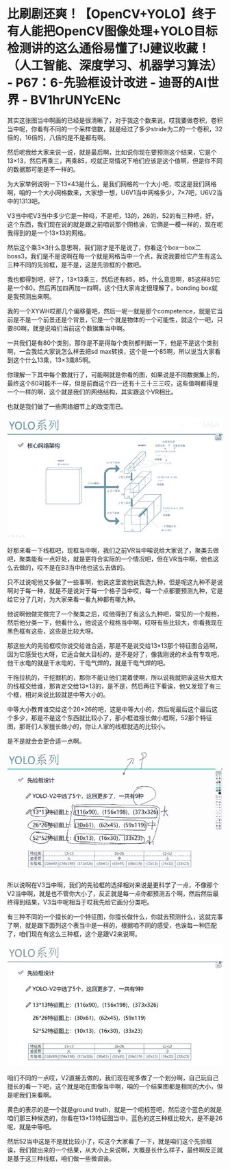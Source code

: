 # 比刷剧还爽！【OpenCV+YOLO】终于有人能把OpenCV图像处理+YOLO目标检测讲的这么通俗易懂了!J建议收藏！（人工智能、深度学习、机器学习算法） - P67：6-先验框设计改进 - 迪哥的AI世界 - BV1hrUNYcENc

其实这张图当中啊画的已经是很清晰了，对于我这个数来说，哎我要做卷积，卷积当中呢，你看有不同的一个采样倍数，就是经过了多少stride为二的一个卷积，32倍的，16倍的，八倍的是不是都有啊。

然后呢我给大家来说一说，就是最后啊，比如说你现在要预测这个结果，它是个13×13，然后再乘三，再乘85，哎就正常情况下咱们应该是这个值啊，但是你不同的数据那可能是不一样的。

为大家举例说明一下13×43是什么，是我们网格的一个大小吧，哎这是我们网格啊，咱的一个大小网格数来，大家想一想，U6V1当中网格多少，7×7吧，U6V2当中的1313吧。

V3当中呢V3当中多少它是一种吗，不是吧，13的，26的，52的有三种吧，好，这个东西，我们现在说的就是跟之前咱说那个网格诶，它俩是一模一样的，现在呢我得到的是一个13×13的网格。

然后这个乘3×3什么意思啊，我们刚才是不是说了，你看这个box一box二boss3，我们是不是说啊在每一个就是网格当中一个点，我说我要给它产生有这么三种不同的先验框，是不是，这是先验框的个数吧。

我也都得到吧，好了，13×13乘三，然后还有85，85，什么意思啊，85这样85它是一个80，然后再加四再加一四啊，这个归大家肯定很理解了，bonding box就是我预测出来啊。

我的一个XYWH哎那几个偏移量吧，然后一呢一就是那个competence，就是它当前是不是一个前景还是个背景，它是一个就是物体的一个可能性，就这个一吧，只要80啊，就是说咱们当前这个数据集当中啊。

一共我们是有80个类别，那你是不是得每个类别都判断一下，他是不是这个类别啊，一会我给大家说怎么样去把sd max转换，这个是一个85啊，所以说当大家看到这个什么13乘，13×3乘85啊。

你理解一下其中每个数就行了，可能啊就是你看的图，如果说是不同数据集上的，最终这个80可能不一样，但是前面这个四一还有十三十三三哎，这些值啊都得是一个一样的啊，这个就是我们的网络结构，其实跟这个VR相比。

也就是我们做了一些网络细节上的改变而已。

![](img/8cc45c616d77d4bd98a3d911db814a7c_1.png)

好那来看一下线框吧，现框当中啊，我们之前VR当中唉说给大家说了，聚类去做吧，聚类能有一点好处，就是更符合实际的一个情况吧，但在VR当中啊，他也这么去做的，哎不是在B3当中他也这么去做的。

只不过说呢他又多做了一些事啊，他说这里诶他说我选九种，但是呢这九种不是说啊对于每一种，就是不是说对于每一个格子当中哎，每一个点都要预测九种，它是给它分了几对，为大家来看一看九种都有哪九种。

他说啊他做完做完了一个聚类之后，哎他得到了有这么九种吧，常见的一个规格，然后他分类一下，他看什么，他说这个规格当中啊，哎呀有些比较大，你看我现在黑色框有这些，这些是比较大呀。

那这些大的先验框哎你说交给谁合适，那是不是说交给13×13那个特征图合适啊，因为它感受也大呀，它适合做大目标的，是不是好了，像我刚说的术业有专攻吧，他干水电的就是干水电的，干电气焊的，就是干电气焊的吧。

干拖拉机的，干挖掘机的，那你不能让他们混着使啊，所以说我就把诶这些大框大的线框交给谁，那肯定交给13×13的，是不是，然后再往下看诶，他又发现了有三个框，相对来说比较就是中等大小的。

中等大小教育谁交给这个26×26的吧，这是中等大小的，然后呢最后这个最后这个多少，那是不是这个东西就比较小了，那小框谁擅长做小框啊，52那个特征图，那哥们人家擅长做小的，你让人家的线框就选的比较小。

是不是就会会更合适一点啊。

![](img/8cc45c616d77d4bd98a3d911db814a7c_3.png)

所以说啊在V3当中啊，我们的先验框的选择相对来说是更科学了一点，不像那个V2当中啊，就是也不管你大小了，反正就是每一点你都预测五个啊，然后然后最终得到结果，V3当中呢相当于哎我先给它画分分类吧。

有三种不同的一个擅长的一个特征图，你擅长做什么，你就去预测什么，这就完事了啊，就是跟下面列这个表当中是一样的，根据咱不同的感受，也诶每一种匹配了，咱们现在有这么三种框，这个是跟V2来说啊。



![](img/8cc45c616d77d4bd98a3d911db814a7c_5.png)

咱们不同的一点哎，V2直接去做的，我们现在呢多做了一个划分啊，自己玩自己擅长的看一下吧，这个就是呃在图像当中啊，咱的一个结果图都是相同的大小，但是呢我们来看啊。

黄色的表示的是一个就是ground truth，就是一个呃标签吧，然后这个蓝色的就是咱们那三种候选的，你看在13×13特征图当中，蓝色的这三种框比较大，是不是26呢，就是中等吧。

然后52当中这是不是就比较小了，哎这个大家看了一下，就是咱们这个先验框诶，我们做出来的一个结果，从大小上来说啊，大概是长什么样子，最终啊反正就是基于这三种线框，咱们做一些微调诶。

